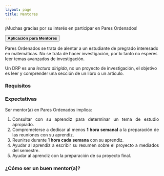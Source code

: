 ```yaml
---
layout: page
title: Mentores
---
```


¡Muchas gracias por su interés en participar en Pares Ordenados!

<button class="button button1" onclick="open('{{ '/mentores' | prepend: site.baseurl }}')"><b>Aplicación para Mentores</b></button>

Pares Ordenados se trata de alentar a un estudiante de pregrado interesado en matemáticas. No se trata de hacer investigación, por lo tanto no esperes leer temas avanzados de investigación.

Un DRP es una _lectura dirigida_, no un proyecto de investigación, el objetivo es leer y comprender una sección de un libro o un artículo.

### Requisitos


### Expectativas
Ser mentor(a) en Pares Ordenados implica:
<div style="text-align: justify">
<ol>
    <li>Consultar con su aprendiz para determinar un tema de estudio apropiado.</li>
	<li>Comprometerse a dedicar al menos <b>1 hora semanal</b> a la preparación de las reuniones con su aprendiz.</li>
    <li>Reunirse durante <b>1 hora cada semana</b> con su aprendiz.</li>
    <li>Ayudar al aprendiz a escribir su resumen sobre el proyecto a mediados del semestre.</li>
    <li>Ayudar al aprendiz con la preparación de su proyecto final.</li>   
</ol>
</div>


### ¿Cómo ser un buen mentor(a)?